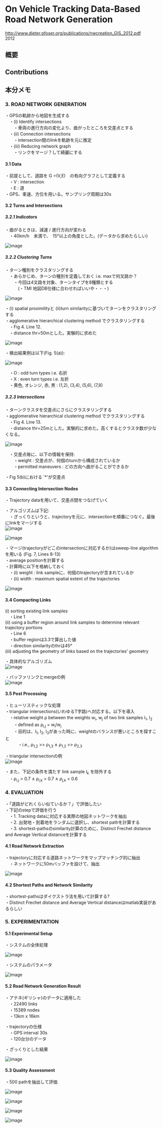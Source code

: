 # On Vehicle Tracking Data-Based Road Network Generation
http://www.dieter.pfoser.org/publications/nwcreation_GIS_2012.pdf  
2012  

## 概要


## Contributions

## 本分メモ
### 3. ROAD NETWORK GENERATION  
・GPSの軌跡から地図を生成する  
　・(i) Identify intersections  
　　・車両の進行方向の変化より、曲がったところを交差点とする  
　・(ii) Connection intersections  
　　・intersection間のlinkを軌跡を元に推定  
　・(iii) Reducing network graph  
　　・リンクをマージ？して綺麗にする  
  
#### 3.1 Data
・前提として、道路を G =(V,E)　の有向グラフとして定義する  
　・V : intersection  
　・E : 道  
・GPS、車速、方位を用いる。サンプリング周期は30s  
  
#### 3.2 Turns and Intersections
##### 3.2.1 Indicators
・曲がるときは、減速 / 進行方向が変わる  
　・40km/h　未満で、　15°以上の角度とした。(データから求めたらしい)  
  
![image](https://user-images.githubusercontent.com/30098187/70299582-a1cca500-1838-11ea-8a2c-c57528e2415a.png)  
 
  
##### 3.2.2 Clustering Turns  
・ターン種別をクラスタリングする  
　・あらかじめ、ターンの種別を定義しておく i.e. maxで何叉路か？  
　　・今回は4叉路を対象、ターンタイプを8種類とする  
　　　(・TMI 地図DB仕様に合わせればいいや・・・)  
  
 ![image](https://user-images.githubusercontent.com/30098187/70771705-5de81b80-1db5-11ea-9f33-7b6cb6b28151.png)  
  
・(i) spatial proximilityと (ii)turn similarityに基づいてターンをクラスタリングする  
・agglomerative hierarchical clustering method でクラスタリングする  
　・Fig 4. Line 12.  
　・distance thr=50mとした。実験的に求めた  
  
![image](https://user-images.githubusercontent.com/30098187/70299622-c6288180-1838-11ea-9f15-6a1c01325876.png)  
  
・検出結果例は以下(Fig. 5(a)):  
  
![image](https://user-images.githubusercontent.com/30098187/70771912-3180cf00-1db6-11ea-829b-b48d094a4d5a.png)  

　・O : odd turn types i.e. 右折  
　・X : even turn types i.e. 左折  
　・黄色, オレンジ, 赤, 黒 : (1,2), (3,4), (5,6), (7,8)  
  
##### 3.2.3 Intersections  
・ターンクラスタを交差点にさらにクラスタリングする  
・agglomerative hierarchical clustering method でクラスタリングする  
　・Fig 4. Line 13.  
　・distance thr=25mとした。実験的に求めた。高くするとクラスタ数が少なくなる。  
  
![image](https://user-images.githubusercontent.com/30098187/70299622-c6288180-1838-11ea-9f15-6a1c01325876.png)  
  
　・交差点毎に、以下の情報を保持:  
　　・weight : 交差点が、何個のturnから構成されているか  
　　・permitted maneuvers : どの方向へ曲がることができるか  
  
・Fig 5(b)における '*'が交差点  
  
 #### 3.3 Connecting Intersection Nodes  
 ・Trajectory dataを用いて、交差点間をつなげていく  
   
 ・アルゴリズムは下記:   
 　・ざっくりというと、trajectoryを元に、intersectionを順番につなぐ。最後にlinkをマージする  
![image](https://user-images.githubusercontent.com/30098187/70778955-d4414980-1dc6-11ea-937c-4cd9e44debf3.png)  
  
![image](https://user-images.githubusercontent.com/30098187/70779108-297d5b00-1dc7-11ea-89c3-64ea5693608a.png)  
  
・マージ(trajectoryがどこのintersectionに対応するか)はsweep-line algorithmを用いる (Fig. 7, Lines 8-13)  
・average positionを計算する  
・計算時に以下を格納しておく  
　・(i) weight : link sampleに、何個のtrajectoryが含まれているか  
　・(ii) width : maximum spatial extent of the trajectories  
  
![image](https://user-images.githubusercontent.com/30098187/71069657-83619480-21bc-11ea-9036-121c5e0de03e.png)  
  
#### 3.4 Compacting Links  
(i) sorting existing link samples  
　・Line 1  
(ii) using a buffer region around link samples to determine relevant trajectory portions  
　・Line 6  
　・buffer regionは3.3で算出した値  
　・direction similarityのthrは45°  
(iii) adjusting the geometry of links based on the trajectories’ geometry  
  
・具体的なアルゴリズム  
![image](https://user-images.githubusercontent.com/30098187/71072691-5a440280-21c2-11ea-81b6-9c027b244f00.png)  
  
・バッファリンクとmergeの例  
![image](https://user-images.githubusercontent.com/30098187/71073021-f241ec00-21c2-11ea-8387-411c40ba3c57.png)  
  
#### 3.5 Post Processing  
・ヒューリスティックな処理  
・triangular intersections(いわゆるT字路)へ対応する。以下を導入  
　・relative weight ρ between the weights w<sub>i</sub>, w<sub>j</sub> of two link samples l<sub>1</sub>, l<sub>2</sub>  
　　・defined as ρ<sub>i,j</sub> = w<sub>i</sub>/w<sub>j</sub>  
　　・目的は、l<sub>1</sub>, l<sub>2</sub>, l<sub>3</sub>があった時に、weightのバランスが悪いところを探すこと  
　　　・i.e., ρ<sub>1,2</sub> >> ρ<sub>1,3</sub> ∧ ρ<sub>1,2</sub> >> ρ<sub>2,3</sub>  
  
・triangular intersectionの例  
![image](https://user-images.githubusercontent.com/30098187/71073799-65982d80-21c4-11ea-84f8-bd2679ec19a5.png)  
  
・また、下記の条件を満たす link sample l<sub>k</sub> を除外する  
　・ρ<sub>i,j</sub> > 0.7 ∧ ρ<sub>i,k</sub> > 0.7 ∧ ρ<sub>j,k</sub> < 0.6  
  
### 4. EVALUATION  
・「道路がどれくらい似ているか？」で評価したい  
・下記のstepで評価を行う  
　・1. Tracking dataに対応する実際の地図ネットワークを抽出  
　・2. 出発地・到着地をランダムに選択し、shortest pathを計算する  
　・3. shortest-pathsのsimilarity計算のために、Distinct Frechet distance and Average Vertical distanceを計算する  
  
#### 4.1 Road Network Extraction  
・trajectoryに対応する道路ネットワークをマップマッチング的に抽出  
　・ネットワークに50mバッファを設けて、抽出  
  
![image](https://user-images.githubusercontent.com/30098187/71075086-d5a7b300-21c6-11ea-8a45-8bcfa1cf38fb.png)  
  
#### 4.2 Shortest Paths and Network Similarity  
・shortest-pathsはダイクストラ法を用いて計算する?  
・Distinct Frechet distance and Average Vertical distanceはmatlab実装があるらしい  
  
### 5. EXPERIMENTATION  
#### 5.1 Experimental Setup  
・システムの全体処理  
  
![image](https://user-images.githubusercontent.com/30098187/71076130-8bbfcc80-21c8-11ea-9eae-7655ce0cd785.png)  
  
・システムのパラメータ  
  
![image](https://user-images.githubusercontent.com/30098187/71076203-a8f49b00-21c8-11ea-8917-1aace9032957.png)  
  
#### 5.2 Road Network Generation Result  
・アテネ(ギリシャ)のデータに適用した  
　・22490 links  
　・15389 nodes  
　・13km x 16km  
  
・trajectoryの仕様  
　・GPS interval 30s  
　・120台分のデータ  
  
・ざっくりとした結果  
  
![image](https://user-images.githubusercontent.com/30098187/71076794-a9416600-21c9-11ea-8896-278054161c7d.png)  
  
#### 5.3 Quality Assessment  
・500 pathを抽出して評価  
  
![image](https://user-images.githubusercontent.com/30098187/71077136-371d5100-21ca-11ea-876b-3bb594bb4daa.png)  
  
![image](https://user-images.githubusercontent.com/30098187/71077546-f8d46180-21ca-11ea-961c-83b35ae7d567.png)  
  
![image](https://user-images.githubusercontent.com/30098187/71077591-11dd1280-21cb-11ea-8e0e-06d17dbe0bf3.png)  
  
![image](https://user-images.githubusercontent.com/30098187/71077624-1efa0180-21cb-11ea-822e-0c52ee85d042.png)  
  

